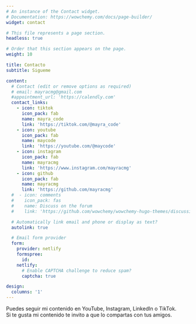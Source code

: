 ```yaml
---
# An instance of the Contact widget.
# Documentation: https://wowchemy.com/docs/page-builder/
widget: contact

# This file represents a page section.
headless: true

# Order that this section appears on the page.
weight: 10

title: Contacto
subtitle: Sigueme

content:
  # Contact (edit or remove options as required)
  # email: mayracmg@gmail.com
  #appointment_url: 'https://calendly.com'
  contact_links:
    - icon: tiktok
      icon_pack: fab
      name: mayra_code
      link: 'https://tiktok.com/@mayra_code'
    - icon: youtube
      icon_pack: fab
      name: maycode
      link: 'https://youtube.com/@maycode'
    - icon: instagram
      icon_pack: fab
      name: mayracmg
      link: 'https://www.instagram.com/mayracmg'
    - icon: github
      icon_pack: fab
      name: mayracmg
      link: 'https://github.com/mayracmg'
  #  - icon: comments
  #    icon_pack: fas
  #    name: Discuss on the forum
  #    link: 'https://github.com/wowchemy/wowchemy-hugo-themes/discussions'

  # Automatically link email and phone or display as text?
  autolink: true

  # Email form provider
  form:
    provider: netlify
    formspree:
      id:
    netlify:
      # Enable CAPTCHA challenge to reduce spam?
      captcha: true

design:
  columns: '1'
---
```


Puedes seguir mi contenido en YouTube, Instagram, LinkedIn o TikTok.<br/>
Si te gusta mi contenido te invito a que lo compartas con tus amigos.